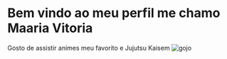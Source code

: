 # Bem vindo ao meu perfil me chamo Maaria Vitoria

Gosto de assistir animes meu favorito e Jujutsu Kaisem
![gojo](portalcmais.com.br/wp-content/uploads/2024/04/Design-sem-nome-10.png)
